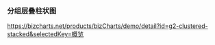 ### 分组层叠柱状图

https://bizcharts.net/products/bizCharts/demo/detail?id=g2-clustered-stacked&selectedKey=概览
